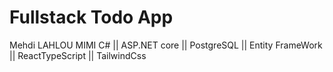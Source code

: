 # Fullstack Todo App
Mehdi LAHLOU MIMI C# || ASP.NET core || PostgreSQL || Entity FrameWork || ReactTypeScript || TailwindCss 
